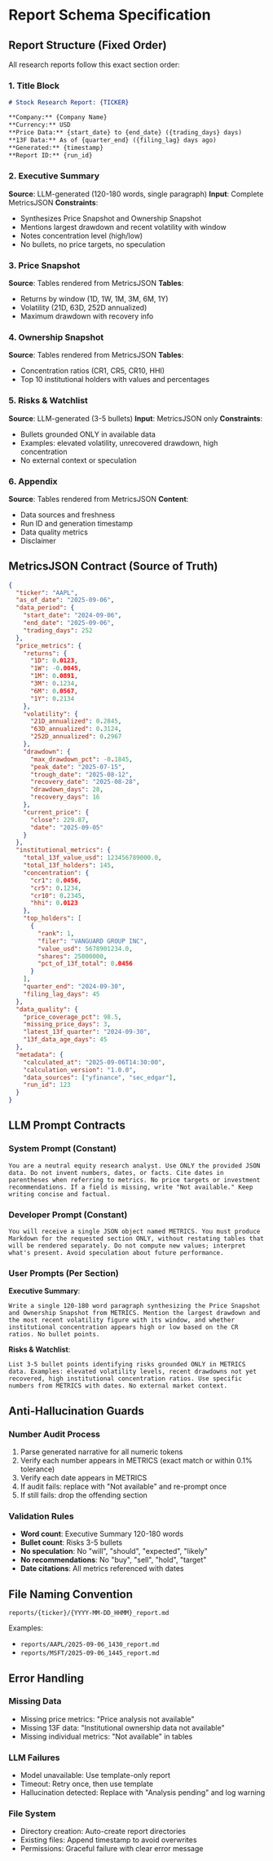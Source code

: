 # Report Schema Specification

## Report Structure (Fixed Order)

All research reports follow this exact section order:

### 1. Title Block
```markdown
# Stock Research Report: {TICKER}

**Company:** {Company Name}  
**Currency:** USD  
**Price Data:** {start_date} to {end_date} ({trading_days} days)  
**13F Data:** As of {quarter_end} ({filing_lag} days ago)  
**Generated:** {timestamp}  
**Report ID:** {run_id}
```

### 2. Executive Summary
**Source**: LLM-generated (120-180 words, single paragraph)
**Input**: Complete MetricsJSON
**Constraints**: 
- Synthesizes Price Snapshot and Ownership Snapshot
- Mentions largest drawdown and recent volatility with window
- Notes concentration level (high/low)
- No bullets, no price targets, no speculation

### 3. Price Snapshot
**Source**: Tables rendered from MetricsJSON
**Tables**:
- Returns by window (1D, 1W, 1M, 3M, 6M, 1Y)
- Volatility (21D, 63D, 252D annualized)
- Maximum drawdown with recovery info

### 4. Ownership Snapshot  
**Source**: Tables rendered from MetricsJSON
**Tables**:
- Concentration ratios (CR1, CR5, CR10, HHI)
- Top 10 institutional holders with values and percentages

### 5. Risks & Watchlist
**Source**: LLM-generated (3-5 bullets)
**Input**: MetricsJSON only
**Constraints**:
- Bullets grounded ONLY in available data
- Examples: elevated volatility, unrecovered drawdown, high concentration
- No external context or speculation

### 6. Appendix
**Source**: Tables rendered from MetricsJSON
**Content**:
- Data sources and freshness
- Run ID and generation timestamp
- Data quality metrics
- Disclaimer

## MetricsJSON Contract (Source of Truth)

```json
{
  "ticker": "AAPL",
  "as_of_date": "2025-09-06", 
  "data_period": {
    "start_date": "2024-09-06",
    "end_date": "2025-09-06", 
    "trading_days": 252
  },
  "price_metrics": {
    "returns": {
      "1D": 0.0123,
      "1W": -0.0045,
      "1M": 0.0891,
      "3M": 0.1234,
      "6M": 0.0567,
      "1Y": 0.2134
    },
    "volatility": {
      "21D_annualized": 0.2845,
      "63D_annualized": 0.3124, 
      "252D_annualized": 0.2967
    },
    "drawdown": {
      "max_drawdown_pct": -0.1845,
      "peak_date": "2025-07-15",
      "trough_date": "2025-08-12",
      "recovery_date": "2025-08-28",
      "drawdown_days": 28,
      "recovery_days": 16
    },
    "current_price": {
      "close": 229.87,
      "date": "2025-09-05"
    }
  },
  "institutional_metrics": {
    "total_13f_value_usd": 123456789000.0,
    "total_13f_holders": 145,
    "concentration": {
      "cr1": 0.0456,
      "cr5": 0.1234,
      "cr10": 0.2345,
      "hhi": 0.0123
    },
    "top_holders": [
      {
        "rank": 1,
        "filer": "VANGUARD GROUP INC",
        "value_usd": 5678901234.0,
        "shares": 25000000,
        "pct_of_13f_total": 0.0456
      }
    ],
    "quarter_end": "2024-09-30",
    "filing_lag_days": 45
  },
  "data_quality": {
    "price_coverage_pct": 98.5,
    "missing_price_days": 3,
    "latest_13f_quarter": "2024-09-30", 
    "13f_data_age_days": 45
  },
  "metadata": {
    "calculated_at": "2025-09-06T14:30:00",
    "calculation_version": "1.0.0",
    "data_sources": ["yfinance", "sec_edgar"],
    "run_id": 123
  }
}
```

## LLM Prompt Contracts

### System Prompt (Constant)
```
You are a neutral equity research analyst. Use ONLY the provided JSON data. Do not invent numbers, dates, or facts. Cite dates in parentheses when referring to metrics. No price targets or investment recommendations. If a field is missing, write "Not available." Keep writing concise and factual.
```

### Developer Prompt (Constant)
```
You will receive a single JSON object named METRICS. You must produce Markdown for the requested section ONLY, without restating tables that will be rendered separately. Do not compute new values; interpret what's present. Avoid speculation about future performance.
```

### User Prompts (Per Section)

**Executive Summary**:
```
Write a single 120-180 word paragraph synthesizing the Price Snapshot and Ownership Snapshot from METRICS. Mention the largest drawdown and the most recent volatility figure with its window, and whether institutional concentration appears high or low based on the CR ratios. No bullet points.
```

**Risks & Watchlist**:
```
List 3-5 bullet points identifying risks grounded ONLY in METRICS data. Examples: elevated volatility levels, recent drawdowns not yet recovered, high institutional concentration ratios. Use specific numbers from METRICS with dates. No external market context.
```

## Anti-Hallucination Guards

### Number Audit Process
1. Parse generated narrative for all numeric tokens
2. Verify each number appears in METRICS (exact match or within 0.1% tolerance)
3. Verify each date appears in METRICS
4. If audit fails: replace with "Not available" and re-prompt once
5. If still fails: drop the offending section

### Validation Rules
- **Word count**: Executive Summary 120-180 words
- **Bullet count**: Risks 3-5 bullets
- **No speculation**: No "will", "should", "expected", "likely"
- **No recommendations**: No "buy", "sell", "hold", "target"
- **Date citations**: All metrics referenced with dates

## File Naming Convention

```
reports/{ticker}/{YYYY-MM-DD_HHMM}_report.md
```

Examples:
- `reports/AAPL/2025-09-06_1430_report.md`
- `reports/MSFT/2025-09-06_1445_report.md`

## Error Handling

### Missing Data
- Missing price metrics: "Price analysis not available"
- Missing 13F data: "Institutional ownership data not available"
- Missing individual metrics: "Not available" in tables

### LLM Failures
- Model unavailable: Use template-only report
- Timeout: Retry once, then use template
- Hallucination detected: Replace with "Analysis pending" and log warning

### File System
- Directory creation: Auto-create report directories
- Existing files: Append timestamp to avoid overwrites
- Permissions: Graceful failure with clear error message
